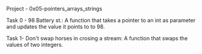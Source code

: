 Project - 0x05-pointers_arrays_strings

Task 0 - 98 Battery st.: A function that takes a pointer to an int as parameter and updates the value it points to to 98.

Task 1- Don't swap horses in crosing a stream: A function that swaps the values of two integers.
